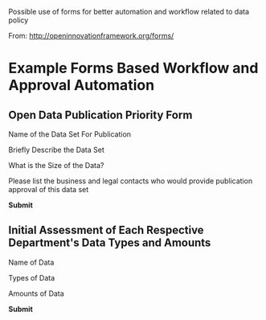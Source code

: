 Possible use of forms for better automation and workflow related to data policy

From: http://openinnovationframework.org/forms/

# Example Forms Based Workflow and Approval Automation

## Open Data Publication Priority Form

Name of the Data Set For Publication
 
Briefly Describe the Data Set
 
What is the Size of the Data?
 
Please list the business and legal contacts who would provide publication approval of this data set
 
**Submit**

## Initial Assessment of Each Respective Department's Data Types and Amounts

Name of Data
 
Types of Data
 
Amounts of Data
 
**Submit**
